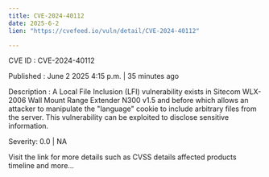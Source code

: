 ```yaml
---
title: CVE-2024-40112
date: 2025-6-2
lien: "https://cvefeed.io/vuln/detail/CVE-2024-40112"

---
```


CVE ID : CVE-2024-40112

Published :  June 2
2025
4:15 p.m. | 35 minutes ago

Description : A Local File Inclusion (LFI) vulnerability exists in Sitecom WLX-2006 Wall Mount Range Extender N300 v1.5 and before
which allows an attacker to manipulate the "language" cookie to include arbitrary files from the server. This vulnerability can be exploited to disclose sensitive information.

Severity: 0.0 | NA

Visit the link for more details
such as CVSS details
affected products
timeline
and more...
